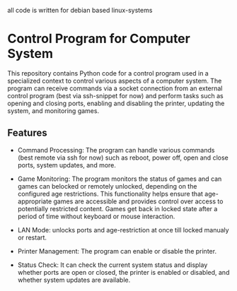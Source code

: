all code is written for debian based linux-systems

# Control Program for Computer System

This repository contains Python code for a control program used in a specialized context to control various aspects of a computer system. The program can receive commands via a socket connection from an external control program (best via ssh-snippet for now) and perform tasks such as opening and closing ports, enabling and disabling the printer, updating the system, and monitoring games.

## Features

- Command Processing: The program can handle various commands (best remote via ssh for now) such as reboot, power off, open and close ports, system updates, and more.

- Game Monitoring: The program monitors the status of games and can games can belocked or remotely unlocked, depending on the configured age restrictions. This functionality helps ensure that age-appropriate games are accessible and provides control over access to potentially restricted content. Games get back in locked state after a period of time without keyboard or mouse interaction.

- LAN Mode: unlocks ports and age-restriction at once till locked manualy or restart.

- Printer Management: The program can enable or disable the printer.

- Status Check: It can check the current system status and display whether ports are open or closed, the printer is enabled or disabled, and whether system updates are available.
